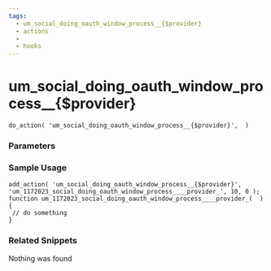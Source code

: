 ```yaml
---
tags: 
  - um_social_doing_oauth_window_process__{$provider}
  - actions
  - 
  - hooks
---
```

# um\_social\_doing\_oauth\_window\_process\_\_{$provider}

``` php:no-line-numbers
do_action( 'um_social_doing_oauth_window_process__{$provider}',  )
```
<div class='hook-sep'></div>

### Parameters

<div class='hook-sep'></div>



### Sample Usage

``` php:no-line-numbers
add_action( 'um_social_doing_oauth_window_process__{$provider}', 'um_1172023_social_doing_oauth_window_process____provider_', 10, 0 );
function um_1172023_social_doing_oauth_window_process____provider_(  ){
 // do something
}
```
<div class='hook-sep'></div>



### Related Snippets

Nothing was found

